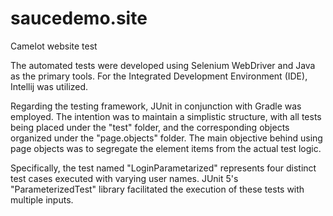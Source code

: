 # saucedemo.site

Camelot website test

The automated tests were developed using Selenium WebDriver and Java as the primary tools. For the Integrated Development Environment (IDE), Intellij was utilized.

Regarding the testing framework, JUnit in conjunction with Gradle was employed. The intention was to maintain a simplistic structure, with all tests being placed under the "test" folder, and the corresponding objects organized under the "page.objects" folder. The main objective behind using page objects was to segregate the element items from the actual test logic.

Specifically, the test named "LoginParametarized" represents four distinct test cases executed with varying user names. JUnit 5's "ParameterizedTest" library facilitated the execution of these tests with multiple inputs.
